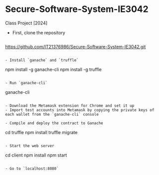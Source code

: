 # Secure-Software-System-IE3042
Class Project [2024]

- First, clone the repository
  ```
https://github.com/IT21376986/Secure-Software-System-IE3042.git
  ```

- Install `ganache` and `truffle`
  ```
  npm install -g ganache-cli
  npm install -g truffle
  ```

- Run `ganache-cli`
  ```
  ganache-cli
  ```

- Download the Metamask extension for Chrome and set it up
- Import test accounts into Metamask by copying the private keys of each wallet from the `ganache-cli` console

- Compile and deploy the contract to Ganache
  ```
  cd truffle
  npm install
  truffle migrate
  ```

- Start the web server
  ```
  cd client
  npm install
  npm start
  ```

- Go to `localhost:8080`
